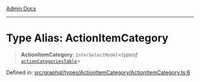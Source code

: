 [Admin Docs](/)

***

# Type Alias: ActionItemCategory

> **ActionItemCategory**: `InferSelectModel`\<*typeof* [`actionCategoriesTable`](../../../../../drizzle/tables/actionCategories/variables/actionCategoriesTable.md)\>

Defined in: [src/graphql/types/ActionItemCategory/ActionItemCategory.ts:6](https://github.com/NishantSinghhhhh/talawa-api/blob/392788fe2d27c588c46069b772af4fd307c1489d/src/graphql/types/ActionItemCategory/ActionItemCategory.ts#L6)
